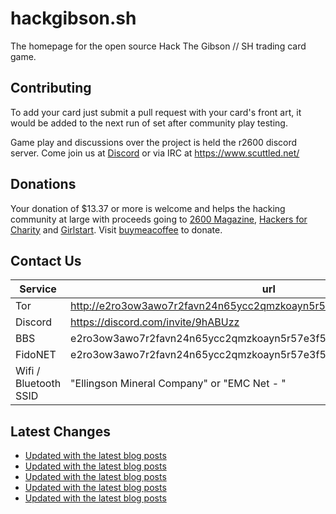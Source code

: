 # hackgibson.sh
The homepage for the open source Hack The Gibson // SH trading card game.


## Contributing

To add your card just submit a pull request with your card's front art, it would be added to the next run of set after community play testing.

Game play and discussions over the project is held the r2600 discord server. Come join us at [Discord](https://discord.com/invite/9hABUzz) or via IRC at https://www.scuttled.net/


## Donations

Your donation of $13.37 or more is welcome and helps the hacking community at large with proceeds going to [2600 Magazine](https://2600.com/), [Hackers for Charity](https://hackersforcharity.org) and [Girlstart](https://girlstart.org).  Visit [buymeacoffee](https://www.buymeacoffee.com/hackgibson.sh) to donate.


## Contact Us

Service | url
-|-
Tor | http://e2ro3ow3awo7r2favn24n65ycc2qmzkoayn5r57e3f56nvjwdcgg32ad.onion
Discord | https://discord.com/invite/9hABUzz
BBS | e2ro3ow3awo7r2favn24n65ycc2qmzkoayn5r57e3f56nvjwdcgg32ad.onion:23
FidoNET | e2ro3ow3awo7r2favn24n65ycc2qmzkoayn5r57e3f56nvjwdcgg32ad.onion:24554
Wifi / Bluetooth SSID | "Ellingson Mineral Company" or "EMC Net - <fidonet address>"

## Latest Changes
<!-- BLOG-POST-LIST:START -->
- [Updated with the latest blog posts](https://github.com/DFW2600/hackgibson.sh/commit/ed5229bf6bc58c79c30e0e708c01a23e8174c6fe)
- [Updated with the latest blog posts](https://github.com/DFW2600/hackgibson.sh/commit/6ed2b07fc0ac588a720c5b95778ec434a27b4a65)
- [Updated with the latest blog posts](https://github.com/DFW2600/hackgibson.sh/commit/31eda9a972e505c4b42245ca71291adfd41f9f3f)
- [Updated with the latest blog posts](https://github.com/DFW2600/hackgibson.sh/commit/c6cda8cde84f0b3d1e17b662343fc0bb59cd331f)
- [Updated with the latest blog posts](https://github.com/DFW2600/hackgibson.sh/commit/1a19608c9e1912a4525b9142ed715e4018559cb4)
<!-- BLOG-POST-LIST:END -->
